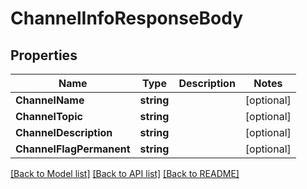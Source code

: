# ChannelInfoResponseBody

## Properties

Name | Type | Description | Notes
------------ | ------------- | ------------- | -------------
**ChannelName** | **string** |  | [optional] 
**ChannelTopic** | **string** |  | [optional] 
**ChannelDescription** | **string** |  | [optional] 
**ChannelFlagPermanent** | **string** |  | [optional] 

[[Back to Model list]](../README.md#documentation-for-models) [[Back to API list]](../README.md#documentation-for-api-endpoints) [[Back to README]](../README.md)


